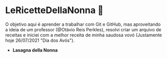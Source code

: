 # LeRicetteDellaNonna :older_woman:

O objetivo aqui é aprender a trabalhar com Git e GitHub, mas aproveitando a ideia de um professor (@Otávio Reis Perkles), resolvi criar um arquivo de receitas e iniciei com a melhor receita de minha saudosa vovó (Justamente hoje 26/07/2021 "Dia dos Avós").

* **Lasagna della Nonna**

  
